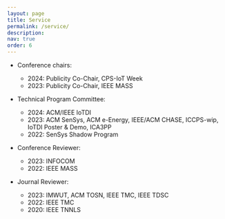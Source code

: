 ```yaml
---
layout: page
title: Service
permalink: /service/
description: 
nav: true
order: 6
---
```


- Conference chairs:
    - 2024: Publicity Co-Chair, CPS-IoT Week
    - 2023: Publicity Co-Chair, IEEE MASS

- Technical Program Committee:
    - 2024: ACM/IEEE IoTDI
    - 2023: ACM SenSys, ACM e-Energy, IEEE/ACM CHASE, ICCPS-wip, IoTDI Poster & Demo, ICA3PP
    - 2022: SenSys Shadow Program

- Conference Reviewer:
    - 2023: INFOCOM
    - 2022: IEEE MASS

- Journal Reviewer:
    - 2023: IMWUT, ACM TOSN, IEEE TMC, IEEE TDSC
    - 2022: IEEE TMC
    - 2020: IEEE TNNLS